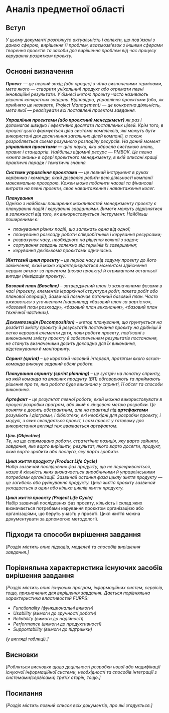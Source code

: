 # Аналіз предметної області

## Вступ

*У цьому документі розглянуто актуальність і аспекти, що пов'язані з даною сферою, вирішення її проблем, взаємозв'язок з іншими сферами творення проектів та засоби для вирішення проблем від час процесу керування розвитком проекту.*

## Основні визначення

***Проект*** — *це певний захід (або процес) з чітко визначеними термінами, мета якого — створити унікальний продукт або отримати певні інноваційні результати. У бізнесі метою проекту часто називають рішення конкретних завдань. Відповідно, управління проектами (або, як прийнято це називати, Project Management) — це конкретна діяльність, мета якої — реалізувати всі поставлені проектом завдання.*

***Управління проектами (або проектний менеджмент)*** *як раз і допомагає швидко і ефективно досягати поставлених цілей. Крім того, в процесі цього формується ціла система комплексів, які можуть бути використані для досягнення загальних цілей компанії, а також розробляється схема розумного розподілу ресурсів.
На даний момент* ***управління проектами*** *— ціла наука, яка обросла системою знань, правил і стандартів. Найбільш відомий ресурс — PMBOK. Це певна «книга знань» в сфері проектного менеджменту, в якій описані кращі практичні поради і тематичні знання.*

***Системи управління проектами*** *— це певний інструмент в руках керівника і команди, який дозволяє робити всю діяльності компанії максимально прозорою. Кожен може побачити часові та фінансові витрати на певні проекти, своє навантаження і навантаження колег.*

***Планування***<br>
*Однією з найбільш поширених можливостей менеджменту проекту є планування подій і керування завданнями. Вимоги можуть відрізнятися в залежності від того, як використовується інструмент. Найбільш поширеними є:*

- *планування різних подій, що залежать одна від одної;*
- *планування розкладу роботи співробітників і керування ресурсами;*
- *розрахунок часу, необхідного на рішення кожної з задач;*
- *сортування завдань залежно від термінів їх завершення;*
- *керування декількома проєктами одночасно.*

***Життєвий цикл проекту*** *– це період часу від задуму проекту до його закінчення, який може характеризуватися моментом здійснення перших витрат за проектом (поява проекту) й отриманням останньої вигоди (ліквідація проекту).*

***Базовий план (Baseline)*** – *затверджений план із зазначеними фазами в часі (проєкту, елементів ієрархічної структури робіт, пакета робіт або планової операції); Зазвичай позначає поточний базовий план. Часто вживається з уточненням (наприклад «базовий план за вартістю», «базовий план розкладу», «базовий план виконання», «базовий план технічної частини»).*

***Декомпозиція (Decomposition)*** – *метод планування, що ґрунтується на розбитті змісту проєкту й результатів постачання проєкту на дрібніші й легко керовані елементи доти, поки роботи проєкту, пов'язані з виконанням змісту проєкту й забезпеченням результатів постачання, не стануть визначеними досить докладно для їх виконання, відстежування й моніторингу.*

***Спринт (sprint)*** – *це короткий часовий інтервал, протягом якого scrum-команда виконує заданий обсяг роботи.*

***Планування спринту (sprint planning)*** *– це зустріч на початку спринту, на якій команда та власник продукту (ВП) обговорюють та приймають рішення про те, яка робота буде виконана у спринті, її обсяг та способи виконання.*

***Артефакт*** *– це результат певної роботи, який можна використовувати в процесі розробки програм, або який є кінцевою метою розробки. Це поняття є досить абстрактним, але на практиці під* ***артефактами*** *розуміють і діаграми, і  бібліотеки, які необхідні для розробки проекту, і модулі, з яких складається проект, і сам проект у готовому для використання вигляді теж вважається артефактом.*

***Ціль (Objective)*** <br>*Tе, на що спрямовано роботи, стратегічна позиція, яку варто зайняти, завдання, яке варто вирішити, результат, якого варто досягти, продукт, який варто зробити або послуга, яку варто зробити.*

***Цикл життя продукту (Product Life Cycle)*** <br>*Набір зазвичай послідовних фаз продукту, що не перекриваються, назва й кількість яких визначається виробничими й управлінськими потребами організації. Зазвичай остання фаза циклу життя продукту — це загибель або руйнування продукту. Цикл життя проєкту зазвичай укладається в один або кілька циклів життя продукту.*

***Цикл життя проєкту (Project Life Cycle)***<br>
Набір зазвичай послідовних фаз проєкту, кількість і склад яких визначається потребами керування проєктом організацією або організаціями, що беруть участь у проєкті. Цикл життя можна документувати за допомогою методології.


## Підходи та способи вирішення завдання

*[Розділ містить опис підходів, моделей та способів вирішення завдання.]*

## Порівняльна характеристика існуючих засобів вирішення завдання

*[Розділ містить опис існуючих програм, інформаційних систем, сервісів, тощо, призначених для вирішення 
завдання. Дається порівняльна характеристика властивостей FURPS:*
- *Functionality (функциональні вимоги)*
- *Usability (вимоги до зручності роботи)*
- *Reliability (вимоги до надійності)*
- *Performance (вимоги до продуктивності)*
- *Supportability (вимоги до підтримки)*

 *(у вигляді таблиці).]*

## Висновки

*[Робляться висновки щодо доцільності розробки нової або модифікації існуючої інформаційної системи, необхідності та способів інтеграції з системами(сервісами) третіх сторін, тощо.]*

## Посилання

*[Розділ містить повний список всіх документів, про які згадується.]*
